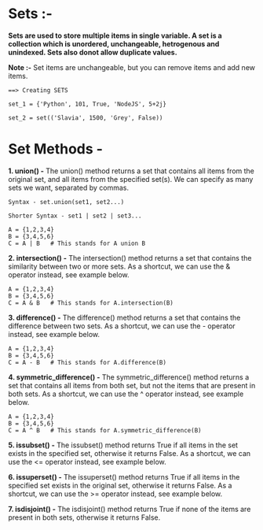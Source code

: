 # Sets :-
**Sets are used to store multiple items in single variable. A set is a collection which is unordered, unchangeable, hetrogenous and unindexed. Sets also donot allow duplicate values.**

**Note :-** Set items are unchangeable, but you can remove items and add new items.

    ==> Creating SETS

    set_1 = {'Python', 101, True, 'NodeJS', 5+2j}

    set_2 = set(('Slavia', 1500, 'Grey', False))

# Set Methods -
**1. union() -** The union() method returns a set that contains all items from the original set, and all items from the specified set(s). We can specify as many sets we want, separated by commas.

    Syntax - set.union(set1, set2...)

    Shorter Syntax - set1 | set2 | set3...

    A = {1,2,3,4}
    B = {3,4,5,6}
    C = A | B   # This stands for A union B

**2. intersection() -** The intersection() method returns a set that contains the similarity between two or more sets. As a shortcut, we can use the & operator instead, see example below.

    A = {1,2,3,4}
    B = {3,4,5,6}
    C = A & B   # This stands for A.intersection(B)

**3. difference() -** The difference() method returns a set that contains the difference between two sets. As a shortcut, we can use the - operator instead, see example below.

    A = {1,2,3,4}
    B = {3,4,5,6}
    C = A - B   # This stands for A.difference(B)

**4. symmetric_difference() -** The symmetric_difference() method returns a set that contains all items from both set, but not the items that are present in both sets. As a shortcut, we can use the ^ operator instead, see example below.

    A = {1,2,3,4}
    B = {3,4,5,6}
    C = A ^ B   # This stands for A.symmetric_difference(B)

**5. issubset() -** The issubset() method returns True if all items in the set exists in the specified set, otherwise it returns False. As a shortcut, we can use the <= operator instead, see example below.

**6. issuperset() -** The issuperset() method returns True if all items in the specified set exists in the original set, otherwise it returns False. As a shortcut, we can use the >= operator instead, see example below.

**7. isdisjoint() -** The isdisjoint() method returns True if none of the items are present in both sets, otherwise it returns False.

